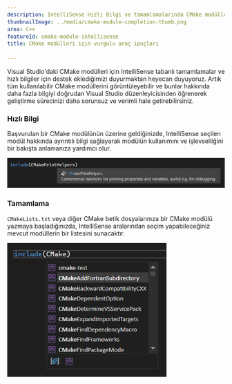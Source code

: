 ```yaml
---
description: IntelliSense Hızlı Bilgi ve tamamlamalarında CMake modülleri için destek eklendi.
thumbnailImage: ../media/cmake-module-completion-thumb.png
area: C++
featureId: cmake-module-intellisense
title: CMake modülleri için vurgulu araç ipuçları

---
```



Visual Studio'daki CMake modülleri için IntelliSense tabanlı tamamlamalar ve hızlı bilgiler için destek eklediğimizi duyurmaktan heyecan duyuyoruz. Artık tüm kullanılabilir CMake modüllerini görüntüleyebilir ve bunlar hakkında daha fazla bilgiyi doğrudan Visual Studio düzenleyicisinden öğrenerek geliştirme sürecinizi daha sorunsuz ve verimli hale getirebilirsiniz.

### Hızlı Bilgi

Başvurulan bir CMake modülünün üzerine geldiğinizde, IntelliSense seçilen modül hakkında ayrıntılı bilgi sağlayarak modülün kullanımını ve işlevselliğini bir bakışta anlamanıza yardımcı olur.

![Hızlı Bilgi'deki CMake bilgileri](../media/cmake-module-quick-info.png)

### Tamamlama

`CMakeLists.txt` veya diğer CMake betik dosyalarınıza bir CMake modülü yazmaya başladığınızda, IntelliSense aralarından seçim yapabileceğiniz mevcut modüllerin bir listesini sunacaktır.

![CMake modülü tamamlama](../media/cmake-module-completion.png)
